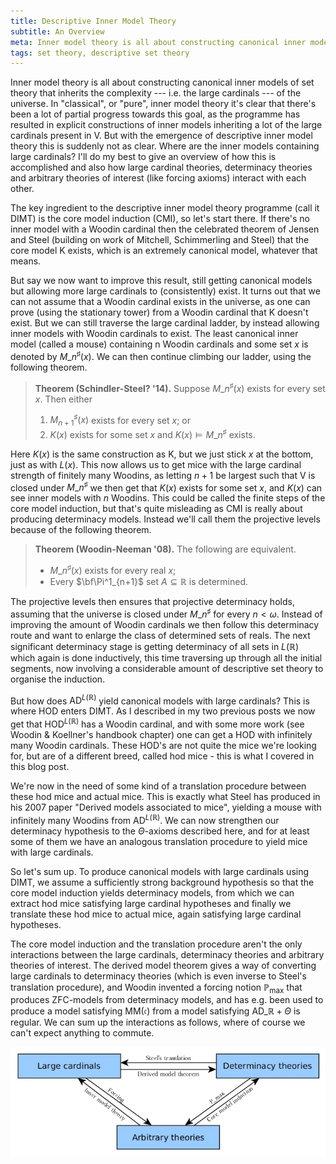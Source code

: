 ```yaml
---
title: Descriptive Inner Model Theory
subtitle: An Overview
meta: Inner model theory is all about constructing canonical inner models of set theory that inherits the complexity - i.e. the large cardinals - of the universe. In "classical", or "pure", inner model theory it's clear that there's been a lot of partial progress towards this goal, as the programme has resulted in explicit constructions of inner models inheriting a lot of the large cardinals present in V. But with the emergence of descriptive inner model theory this is suddenly not as clear. Where are the inner models containing large cardinals? I'll do my best to give an overview of how this is accomplished and also how large cardinal theories, determinacy theories and arbitrary theories of interest (like forcing axioms) interact with each other.
tags: set theory, descriptive set theory
---
```


Inner model theory is all about constructing canonical inner models of set theory that
inherits the complexity --- i.e. the large cardinals --- of the universe. In
"classical", or "pure", inner model theory it's clear that there's been a lot of
partial progress towards this goal, as the programme has resulted in explicit
constructions of inner models inheriting a lot of the large cardinals present in V. But
with the emergence of descriptive inner model theory this is suddenly not as clear.
Where are the inner models containing large cardinals? I'll do my best to give an
overview of how this is accomplished and also how large cardinal theories, determinacy
theories and arbitrary theories of interest (like forcing axioms) interact with each
other.

The key ingredient to the descriptive inner model theory programme (call it DIMT) is
the core model induction (CMI), so let's start there. If there's no inner model with a
Woodin cardinal then the celebrated theorem of Jensen and Steel (building on work of
Mitchell, Schimmerling and Steel) that the core model K exists, which is an extremely
canonical model, whatever that means.

But say we now want to improve this result, still getting canonical models but allowing
more large cardinals to (consistently) exist. It turns out that we can not assume that
a Woodin cardinal exists in the universe, as one can prove (using the stationary tower)
from a Woodin cardinal that K doesn't exist. But we can still traverse the large
cardinal ladder, by instead allowing inner models with Woodin cardinals to exist. The
least canonical inner model (called a mouse) containing n Woodin cardinals and some set
$x$ is denoted by $M\_n^\sharp(x)$. We can then continue climbing our ladder, using the
following theorem.

> **Theorem (Schindler-Steel? '14).** Suppose $M\_n^\sharp(x)$ exists for every set $x$.
> Then either
>
> 1. $M_{n+1}^\sharp(x)$ exists for every set $x$; or
> 2. $K(x)$ exists for some set $x$ and $K(x)\vDash M\_n^\sharp\text{ exists}$.

Here $K(x)$ is the same construction as K, but we just stick $x$ at the bottom, just as
with $L(x)$. This now allows us to get mice with the large cardinal strength of
finitely many Woodins, as letting $n+1$ be largest such that V is closed under
$M\_n^\sharp$ we then get that $K(x)$ exists for some set $x$, and $K(x)$ can see inner
models with $n$ Woodins. This could be called the finite steps of the core model
induction, but that's quite misleading as CMI is really about producing determinacy
models. Instead we'll call them the projective levels because of the following theorem.

> **Theorem (Woodin-Neeman '08).** The following are equivalent.
>
> - $M\_n^\sharp(x)$ exists for every real $x$;
> - Every $\bf\Pi^1_{n+1}$ set $A\subseteq\mathbb R$ is determined.

The projective levels then ensures that projective determinacy holds, assuming that the
universe is closed under $M\_n^\sharp$ for every $n<\omega$. Instead of improving the
amount of Woodin cardinals we then follow this determinacy route and want to enlarge
the class of determined sets of reals. The next significant determinacy stage is
getting determinacy of all sets in $L(\mathbb R)$ which again is done inductively, this
time traversing up through all the initial segments, now involving a considerable
amount of descriptive set theory to organise the induction.

But how does $\textsf{AD}^{L(\mathbb R)}$ yield canonical models with large cardinals?
This is where $\textsf{HOD}$ enters DIMT. As I described in my two previous posts we
now get that $\textsf{HOD}^{L(\mathbb R)}$ has a Woodin cardinal, and with some more
work (see Woodin & Koellner's handbook chapter) one can get a $\textsf{HOD}$ with
infinitely many Woodin cardinals. These $\textsf{HOD}$'s are not quite the mice we're
looking for, but are of a different breed, called hod mice - this is what I covered in
this blog post.

We're now in the need of some kind of a translation procedure between these hod mice
and actual mice. This is exactly what Steel has produced in his 2007 paper "Derived
models associated to mice", yielding a mouse with infinitely many Woodins from
$\textsf{AD}^{L(\mathbb R)}$. We can now strengthen our determinacy hypothesis to the
$\Theta$-axioms described here, and for at least some of them we have an analogous
translation procedure to yield mice with large cardinals.

So let's sum up. To produce canonical models with large cardinals using DIMT, we assume
a sufficiently strong background hypothesis so that the core model induction yields
determinacy models, from which we can extract hod mice satisfying large cardinal
hypotheses and finally we translate these hod mice to actual mice, again satisfying
large cardinal hypotheses.

The core model induction and the translation procedure aren't the only interactions
between the large cardinals, determinacy theories and arbitrary theories of interest.
The derived model theorem gives a way of converting large cardinals to determinacy
theories (which is even inverse to Steel's translation procedure), and Woodin invented
a forcing notion $\mathbb P_{\text{max}}$ that produces $\textsf{ZFC}$-models from
determinacy models, and has e.g. been used to produce a model satisfying
$\textsf{MM}(\mathfrak c)$ from a model satisfying
$\textsf{AD}\_{\mathbb{R}}+\Theta\text{ is regular}$. We can sum up the interactions as
follows, where of course we can't expect anything to commute.

<img
src="/src/assets/img/an-overview-of-descriptive-inner-model-theory.webp"
alt="A diagram showing the interactions between large cardinals, determinacy
theories and arbitrary theories"
style="width: min(700px, 100%);"
class="invert-on-darkmode centered-image"
/>
